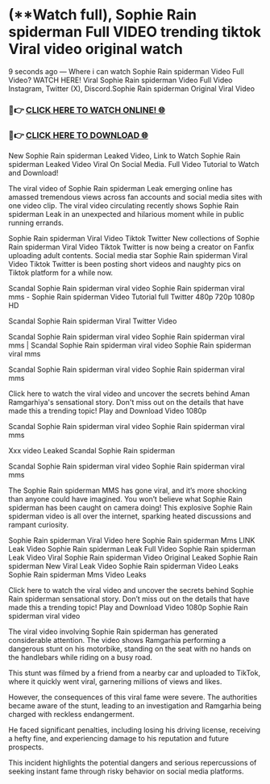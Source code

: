 # (**Watch full), Sophie Rain spiderman Full VIDEO trending tiktok Viral video original watch

9 seconds ago — Where i can watch Sophie Rain spiderman Video Full Video? WATCH HERE! Viral Sophie Rain spiderman Video Full Video Instagram, Twitter (X), Discord.Sophie Rain spiderman Original Viral Video

### 🔴👉 [CLICK HERE TO WATCH ONLINE! 🌐](https://nioki.today/viral-leaked-video-watch-free-online/)

### 🔴👉 [CLICK HERE TO DOWNLOAD 🌐](https://nioki.today/viral-leaked-video-watch-free-online/)

New Sophie Rain spiderman Leaked Video, Link to Watch Sophie Rain spiderman Leaked Video Viral On Social Media. Full Video Tutorial to Watch and Download!

The viral video of Sophie Rain spiderman Leak emerging online has amassed tremendous views across fan accounts and social media sites with one video clip. The viral video circulating recently shows Sophie Rain spiderman Leak in an unexpected and hilarious moment while in public running errands.

Sophie Rain spiderman Viral Video Tiktok Twitter New collections of Sophie Rain spiderman Viral Video Tiktok Twitter is now being a creator on Fanfix uploading adult contents. Social media star Sophie Rain spiderman Viral Video Tiktok Twitter is been posting short videos and naughty pics on Tiktok platform for a while now.

Scandal Sophie Rain spiderman viral video Sophie Rain spiderman viral mms - Sophie Rain spiderman Video Tutorial full Twitter 480p 720p 1080p HD

Scandal Sophie Rain spiderman Viral Twitter Video

Scandal Sophie Rain spiderman viral video Sophie Rain spiderman viral mms | Scandal Sophie Rain spiderman viral video Sophie Rain spiderman viral mms

Scandal Sophie Rain spiderman viral video Sophie Rain spiderman viral mms

Click here to watch the viral video and uncover the secrets behind Aman Ramgarhiya's sensational story. Don't miss out on the details that have made this a trending topic! Play and Download Video 1080p

Scandal Sophie Rain spiderman viral video Sophie Rain spiderman viral mms

Xxx video Leaked Scandal Sophie Rain spiderman

Scandal Sophie Rain spiderman viral video Sophie Rain spiderman viral mms

The Sophie Rain spiderman MMS has gone viral, and it’s more shocking than anyone could have imagined. You won’t believe what Sophie Rain spiderman has been caught on camera doing! This explosive Sophie Rain spiderman video is all over the internet, sparking heated discussions and rampant curiosity.

Sophie Rain spiderman Viral Video here Sophie Rain spiderman Mms LINK Leak Video Sophie Rain spiderman Leak Full Video Sophie Rain spiderman Leak Video Viral Sophie Rain spiderman Video Original Leaked Sophie Rain spiderman New Viral Leak Video Sophie Rain spiderman Video Leaks Sophie Rain spiderman Mms Video Leaks

Click here to watch the viral video and uncover the secrets behind Sophie Rain spiderman sensational story. Don’t miss out on the details that have made this a trending topic! Play and Download Video 1080p Sophie Rain spiderman viral video

The viral video involving Sophie Rain spiderman has generated considerable attention. The video shows Ramgarhia performing a dangerous stunt on his motorbike, standing on the seat with no hands on the handlebars while riding on a busy road.

This stunt was filmed by a friend from a nearby car and uploaded to TikTok, where it quickly went viral, garnering millions of views and likes.

However, the consequences of this viral fame were severe. The authorities became aware of the stunt, leading to an investigation and Ramgarhia being charged with reckless endangerment.

He faced significant penalties, including losing his driving license, receiving a hefty fine, and experiencing damage to his reputation and future prospects.

This incident highlights the potential dangers and serious repercussions of seeking instant fame through risky behavior on social media platforms.
